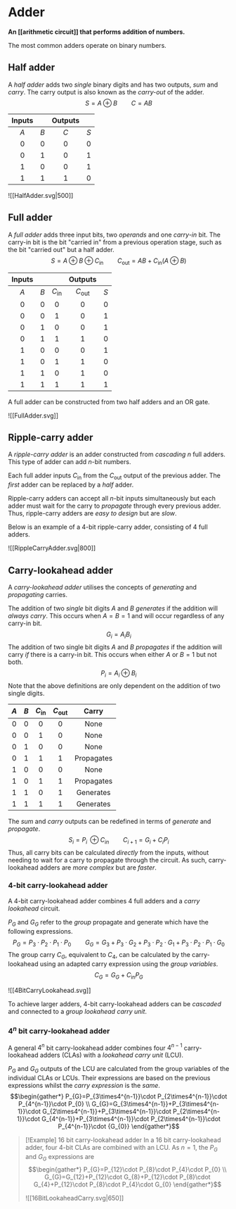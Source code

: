 # Adder
**An [[arithmetic circuit]] that performs addition of numbers.**

The most common adders operate on binary numbers.

## Half adder
A *half adder* adds two *single* binary digits and has two outputs, *sum* and *carry*. The carry output is also known as the *carry-out* of the adder.
$$S=A\oplus B \qquad C=AB$$

| Inputs |     | Outputs |     |
|:------:|:---:|:-------:|:---:|
|  $A$   | $B$ |   $C$   | $S$ |
|  $0$   | $0$ |   $0$   | $0$ |
|  $0$   | $1$ |   $0$   | $1$ |
|  $1$   | $0$ |   $0$   | $1$ |
|  $1$   | $1$ |   $1$   | $0$    |


![[HalfAdder.svg|500]]

## Full adder
A *full adder* adds three input bits, two *operands* and one *carry-in* bit. The carry-in bit is the bit "carried in" from a previous operation stage, such as the bit "carried out" but a half adder.
$$S=A\oplus B\oplus C_{\text{in}} \qquad C_{\text{out}}=AB+C_{\text{in}}(A\oplus B)$$

| Inputs |     |                 |     Outputs      |     |
|:------:|:---:|:---------------:|:----------------:|:---:|
|  $A$   | $B$ | $C_{\text{in}}$ | $C_{\text{out}}$ | $S$ |
|  $0$   | $0$ |       $0$       |       $0$        | $0$ |
|  $0$   | $0$ |       $1$       |       $0$        | $1$ |
|  $0$   | $1$ |       $0$       |       $0$        | $1$ |
|  $0$   | $1$ |       $1$       |       $1$        | $0$ |
|  $1$   | $0$ |       $0$       |       $0$        | $1$ |
|  $1$   | $0$ |       $1$       |       $1$        | $0$ |
|  $1$   | $1$ |       $0$       |       $1$        | $0$ |
|  $1$   | $1$ |       $1$       |       $1$        | $1$ |

A full adder can be constructed from two half adders and an OR gate.

![[FullAdder.svg]]

## Ripple-carry adder
A *ripple-carry adder* is an adder constructed from *cascading* $n$ full adders. This type of adder can add $n$-bit numbers.

Each full adder inputs $C_{\text{in}}$ from the $C_{\text{out}}$ output of the previous adder. The *first* adder can be replaced by a *half* adder.

Ripple-carry adders can accept all $n$-bit inputs simultaneously but each adder must wait for the carry to *propagate* through every previous adder. Thus, ripple-carry adders are *easy to design* but are *slow*.

Below is an example of a 4-bit ripple-carry adder, consisting of 4 full adders.

![[RippleCarryAdder.svg|800]]

## Carry-lookahead adder
A *carry-lookahead adder* utilises the concepts of *generating* and *propagating* carries.

The addition of two *single* bit digits $A$ and $B$ *generates* if the addition will *always carry*. This occurs when $A=B=1$ and will occur regardless of any carry-in bit.
$$G_{i}=A_{i}B_{i}$$
The addition of two single bit digits $A$ and $B$ *propagates* if the addition will carry *if* there is a carry-in bit. This occurs when either $A$ or $B=1$ but not both.
$$P_i=A_{i}\oplus B_{i}$$
Note that the above definitions are only dependent on the addition of two single digits.

| $A$ | $B$ | $C_{\text{in}}$ | $C_{\text{out}}$ |   Carry    |
|:---:|:---:|:---------------:|:----------------:|:----------:|
| $0$ | $0$ |       $0$       |       $0$        |    None    |
| $0$ | $0$ |       $1$       |       $0$        |    None    |
| $0$ | $1$ |       $0$       |       $0$        |    None    |
| $0$ | $1$ |       $1$       |       $1$        | Propagates |
| $1$ | $0$ |       $0$       |       $0$        |    None    |
| $1$ | $0$ |       $1$       |       $1$        | Propagates |
| $1$ | $1$ |       $0$       |       $1$        | Generates  |
| $1$ | $1$ |       $1$       |       $1$        | Generates           |

The *sum* and *carry* outputs can be redefined in terms of *generate* and *propagate*.
$$S_i=P_{i}\;\oplus C_{in} \qquad C_{i+1}=G_i+C_iP_i$$
Thus, all carry bits can be calculated *directly* from the inputs, without needing to wait for a carry to propagate through the circuit. As such, carry-lookahead adders are *more complex* but are *faster*.

### 4-bit carry-lookahead adder
A 4-bit carry-lookahead adder combines 4 full adders and a *carry lookahead* circuit.

$P_{G}$ and $G_{G}$ refer to the *group* propagate and generate which have the following expressions.
$$P_{G}=P_{3}\cdot P_{2}\cdot P_{1}\cdot P_{0}\qquad G_{G}=G_{3}+P_{3}\cdot G_{2}+P_{3}\cdot P_{2}\cdot G_{1}+P_{3}\cdot P_{2}\cdot P_{1}\cdot G_{0}$$
The group carry $C_{G}$, equivalent to $C_{4}$, can be calculated by the carry-lookahead using an adapted carry expression using the *group variables*.
$$C_{G}=G_{G}+C_\text{in}P_{G}$$

![[4BitCarryLookahead.svg]]

To achieve larger adders, 4-bit carry-lookahead adders can be *cascaded* and connected to a *group lookahead carry unit*.

### $4^{n}$ bit carry-lookahead adder
A general $4^n$ bit carry-lookahead adder combines four $4^{n-1}$ carry-lookahead adders (CLAs) with a *lookahead carry unit* (LCU).

$P_{G}$ and $G_{G}$ outputs of the LCU are calculated from the group variables of the individual CLAs or LCUs. Their expressions are based on the previous expressions whilst the *carry expression* is the *same*.
$$\begin{gather*}
P_{G}=P_{3\times4^{n-1}}\cdot P_{2\times4^{n-1}}\cdot P_{4^{n-1}}\cdot P_{0} \\ G_{G}=G_{3\times4^{n-1}}+P_{3\times4^{n-1}}\cdot G_{2\times4^{n-1}}+P_{3\times4^{n-1}}\cdot P_{2\times4^{n-1}}\cdot G_{4^{n-1}}+P_{3\times4^{n-1}}\cdot P_{2\times4^{n-1}}\cdot P_{4^{n-1}}\cdot {G_{0}}
\end{gather*}$$

> [!Example] 16 bit carry-lookahead adder
>  In a 16 bit carry-lookahead adder, four 4-bit CLAs are combined with an LCU. As $n=1$, the $P_{G}$ and $G_{G}$ expressions are
>  $$\begin{gather*}
>  P_{G}=P_{12}\cdot P_{8}\cdot P_{4}\cdot P_{0} \\ G_{G}=G_{12}+P_{12}\cdot G_{8}+P_{12}\cdot P_{8}\cdot G_{4}+P_{12}\cdot P_{8}\cdot P_{4}\cdot G_{0}
>  \end{gather*}$$
>  
>![[16BitLookaheadCarry.svg|650]]
>
